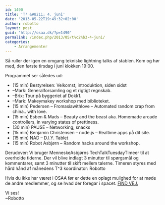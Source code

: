 ```yaml
---
id: 1490
title: 'T³ &#8211; 4. juni'
date: '2013-05-22T19:49:32+02:00'
author: robotto
layout: post
guid: 'http://osaa.dk/?p=1490'
permalink: /index.php/2013/05/t%c2%b3-4-juni/
categories:
    - Arrangementer
---
```


Så ruller der igen en omgang tekniske lightning talks af stablen. Kom og hør med, den første tirsdag i juni klokken 19:00.

Programmet ser således ud:

- (15 min) Bestyrelsen: Velkomst, introduktion, siden sidst
- –Mark: Generalforsamling og et rigtigt regnskab.
- –Brix: Tour på byggeriet af Dokk1.
- –Mark: Makeymakey workshop med biblioteket.
- (15 min) Pedersen – Fromasiawithlove – Automated random crap from china.. with love.
- (15 min) Esben &amp; Mads – Beauty and the beast aka. Homemade arcade controllers, in varying states of prettiness.
- (30 min) PAUSE – Networking, snacks
- (15 min) Benjamin Christensen – node.js – Realtime apps på dit site.
- (15 min) NAD – D.I.Y. Tablet
- (15 min) Robot Asbjørn – Random hacks around the workshop.

Derudover: Vi bruger MenneskeAsbjørns TechTalkTuesdayTimeer til at overholde tiderne. Der vil blive indlagt 3 minutter til spørgsmål og kommentarer, samt 3 minutter til skift mellem talerne. Timeren styres med hård hånd af månedens T^3 koordinator: Robotto

Hvis du ikke har været i OSAA før er dette en oplagt mulighed for at møde de andre medlemmer, og se hvad der foregar i spacet. [FIND VEJ.](http://find.osaa.dk)

Vi ses!  
~Robotto